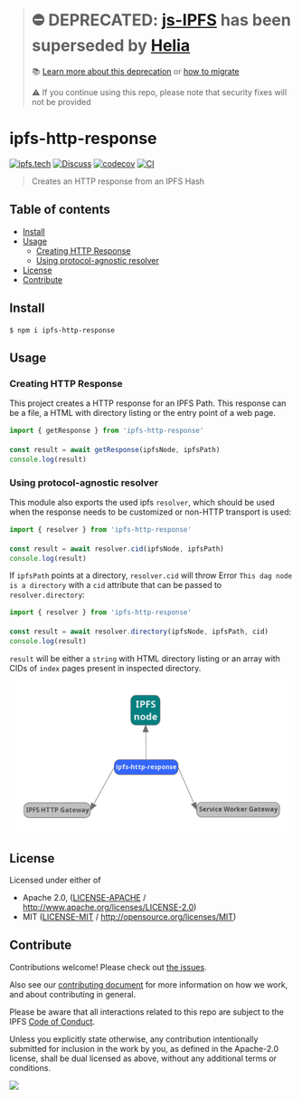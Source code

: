 > # ⛔️ DEPRECATED: [js-IPFS](https://github.com/ipfs/js-ipfs) has been superseded by [Helia](https://github.com/ipfs/helia)
>
> 📚 [Learn more about this deprecation](https://github.com/ipfs/js-ipfs/issues/4336) or [how to migrate](https://github.com/ipfs/helia/wiki/Migrating-from-js-IPFS)
>
> ⚠️ If you continue using this repo, please note that security fixes will not be provided

# ipfs-http-response <!-- omit in toc -->

[![ipfs.tech](https://img.shields.io/badge/project-IPFS-blue.svg?style=flat-square)](https://ipfs.tech)
[![Discuss](https://img.shields.io/discourse/https/discuss.ipfs.tech/posts.svg?style=flat-square)](https://discuss.ipfs.tech)
[![codecov](https://img.shields.io/codecov/c/github/ipfs/js-ipfs.svg?style=flat-square)](https://codecov.io/gh/ipfs/js-ipfs)
[![CI](https://img.shields.io/github/actions/workflow/status/ipfs/js-ipfs/test.yml?branch=master\&style=flat-square)](https://github.com/ipfs/js-ipfs/actions/workflows/test.yml?query=branch%3Amaster)

> Creates an HTTP response from an IPFS Hash

## Table of contents <!-- omit in toc -->

- [Install](#install)
- [Usage](#usage)
  - [Creating HTTP Response](#creating-http-response)
  - [Using protocol-agnostic resolver](#using-protocol-agnostic-resolver)
- [License](#license)
- [Contribute](#contribute)

## Install

```console
$ npm i ipfs-http-response
```

## Usage

### Creating HTTP Response

This project creates a HTTP response for an IPFS Path. This response can be a file, a HTML with directory listing or the entry point of a web page.

```js
import { getResponse } from 'ipfs-http-response'

const result = await getResponse(ipfsNode, ipfsPath)
console.log(result)
```

### Using protocol-agnostic resolver

This module also exports the used ipfs `resolver`, which should be used when the response needs to be customized or non-HTTP transport is used:

```js
import { resolver } from 'ipfs-http-response'

const result = await resolver.cid(ipfsNode, ipfsPath)
console.log(result)
```

If `ipfsPath` points at a directory, `resolver.cid` will throw Error `This dag node is a directory` with a `cid` attribute that can be passed to `resolver.directory`:

```js
import { resolver } from 'ipfs-http-response'

const result = await resolver.directory(ipfsNode, ipfsPath, cid)
console.log(result)
```

`result` will be either a `string` with HTML directory listing or an array with CIDs of `index` pages present in inspected directory.

![ipfs-http-response usage](docs/ipfs-http-response.png "ipfs-http-response usage")

## License

Licensed under either of

- Apache 2.0, ([LICENSE-APACHE](LICENSE-APACHE) / <http://www.apache.org/licenses/LICENSE-2.0>)
- MIT ([LICENSE-MIT](LICENSE-MIT) / <http://opensource.org/licenses/MIT>)

## Contribute

Contributions welcome! Please check out [the issues](https://github.com/ipfs/js-ipfs/issues).

Also see our [contributing document](https://github.com/ipfs/community/blob/master/CONTRIBUTING_JS.md) for more information on how we work, and about contributing in general.

Please be aware that all interactions related to this repo are subject to the IPFS [Code of Conduct](https://github.com/ipfs/community/blob/master/code-of-conduct.md).

Unless you explicitly state otherwise, any contribution intentionally submitted for inclusion in the work by you, as defined in the Apache-2.0 license, shall be dual licensed as above, without any additional terms or conditions.

[![](https://cdn.rawgit.com/jbenet/contribute-ipfs-gif/master/img/contribute.gif)](https://github.com/ipfs/community/blob/master/CONTRIBUTING.md)
